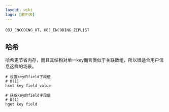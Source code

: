 ```yaml
---
layout: wiki
tags: [散列表]
---
```


`OBJ_ENCODING_HT`、`OBJ_ENCODING_ZIPLIST`

## 哈希

哈希更节省内存，而且其结构对单一key而言类似于关联数组，所以很适合用户信息这样的场景。

```shell
# 设置key的field字段值
# O(1)
hset key field value

# 获取key的field字段值
# O(1)
hget key field
```
